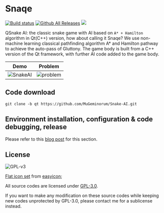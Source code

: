 # Snaqe
[![Build status](https://ci.appveyor.com/api/projects/status/y5q3wsmkp48a4yy0/branch/qt?svg=true)](https://ci.appveyor.com/project/MuGeminorum/snake-ai/branch/qt)
[![Github All Releases](https://img.shields.io/github/downloads-pre/MuGeminorum/Snake-AI/v2.1/total)](https://github.com/MuGeminorum/Snake-AI/releases/tag/v2.1)
[![](https://img.shields.io/badge/bilibili-BV1qH4y127eL-fc8bab.svg)](https://www.bilibili.com/video/BV1qH4y127eL)

QSnake AI: the classic snake game with AI based on `A* + Hamilton` algorithm in Qt(C++) version, how about calling it Snaqe? We use non-machine learning classical pathfinding algorithm A* and Hamilton pathway to achieve the auto-pass of Gluttony. The game body is built from a C++ version of the Qt framework, with further AI code added to the game body.

|                                                       Demo                                                        |                                                      Problem                                                      |
| :---------------------------------------------------------------------------------------------------------------: | :---------------------------------------------------------------------------------------------------------------: |
| ![SnakeAI](https://user-images.githubusercontent.com/20459298/233118020-9604b2ed-c958-44c2-b27a-2c35f37948a2.gif) | ![problem](https://user-images.githubusercontent.com/20459298/233118070-bf508223-c7d3-4336-bff3-d21a3e169480.gif) |

## Code download
```
git clone -b qt https://github.com/MuGeminorum/Snake-AI.git
```

## Environment installation, configuration & code debugging, release
Please refer to this [blog post](https://www.cnblogs.com/MuGeminorum/p/17017063.html) for this section.

## License

![GPL-v3](https://www.gnu.org/graphics/gplv3-127x51.png)

[Flat icon set](./Snaqe/Resources/Snake_48px_1186148_easyicon.net.ico) from [easyicon](https://www.easyicon.cc/);

All source codes are licensed under [GPL-3.0](https://opensource.org/licenses/GPL-3.0).

If you want to make any modification on these source codes while keeping new codes unprotected by GPL-3.0, please contact me for a sublicense instead.
